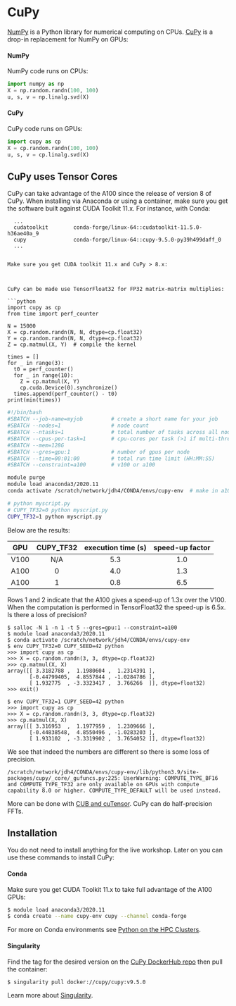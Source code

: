 # CuPy

[NumPy](https://numpy.org) is a Python library for numerical computing on CPUs. [CuPy](https://cupy.dev) is a drop-in replacement for NumPy on GPUs:

#### NumPy

NumPy code runs on CPUs:

```python
import numpy as np
X = np.random.randn(100, 100)
u, s, v = np.linalg.svd(X)
```

#### CuPy

CuPy code runs on GPUs:

```python
import cupy as cp
X = cp.random.randn(100, 100)
u, s, v = cp.linalg.svd(X)
```

## CuPy uses Tensor Cores

CuPy can take advantage of the A100 since the release of version 8 of CuPy. When installing via Anaconda or using a container, make sure you get the software built against CUDA Toolkit 11.x. For instance, with Conda:

```
  ...
  cudatoolkit        conda-forge/linux-64::cudatoolkit-11.5.0-h36ae40a_9
  cupy               conda-forge/linux-64::cupy-9.5.0-py39h499daff_0
  ...
```


```

Make sure you get CUDA toolkit 11.x and CuPy > 8.x:



CuPy can be made use TensorFloat32 for FP32 matrix-matrix multiplies:

```python
import cupy as cp
from time import perf_counter

N = 15000
X = cp.random.randn(N, N, dtype=cp.float32)
Y = cp.random.randn(N, N, dtype=cp.float32)
Z = cp.matmul(X, Y)  # compile the kernel

times = []
for _ in range(3):
  t0 = perf_counter()
  for _ in range(10):
    Z = cp.matmul(X, Y)
    cp.cuda.Device(0).synchronize()
  times.append(perf_counter() - t0)
print(min(times))
```

```bash
#!/bin/bash
#SBATCH --job-name=myjob         # create a short name for your job
#SBATCH --nodes=1                # node count
#SBATCH --ntasks=1               # total number of tasks across all nodes
#SBATCH --cpus-per-task=1        # cpu-cores per task (>1 if multi-threaded tasks)
#SBATCH --mem=128G
#SBATCH --gres=gpu:1             # number of gpus per node
#SBATCH --time=00:01:00          # total run time limit (HH:MM:SS)
#SBATCH --constraint=a100        # v100 or a100

module purge
module load anaconda3/2020.11
conda activate /scratch/network/jdh4/CONDA/envs/cupy-env  # make in a100-wksp directory

# python myscript.py
# CUPY_TF32=0 python myscript.py
CUPY_TF32=1 python myscript.py
```

Below are the results:

| GPU                  | CUPY_TF32  | execution time (s)  |  speed-up factor   |
|:--------------------:|:------------------:|:-----------:|:------------------:|
|  V100                | N/A                |    5.3      |      1.0           |
|  A100                | 0                  |    4.0      |      1.3           |
|  A100                | 1                  |    0.8      |      6.5           |


Rows 1 and 2 indicate that the A100 gives a speed-up of 1.3x over the V100. When the computation is performed in TensorFloat32 the speed-up is 6.5x. Is there a loss of precision?

```
$ salloc -N 1 -n 1 -t 5 --gres=gpu:1 --constraint=a100
$ module load anaconda3/2020.11
$ conda activate /scratch/network/jdh4/CONDA/envs/cupy-env
$ env CUPY_TF32=0 CUPY_SEED=42 python
>>> import cupy as cp
>>> X = cp.random.randn(3, 3, dtype=cp.float32)
>>> cp.matmul(X, X)
array([[ 3.3182788 ,  1.1980604 ,  1.2314391 ],
       [-0.44799405,  4.8557844 , -1.0284786 ],
       [ 1.932775  , -3.3323417 ,  3.766266  ]], dtype=float32)
>>> exit()
```

```
$ env CUPY_TF32=1 CUPY_SEED=42 python
>>> import cupy as cp
>>> X = cp.random.randn(3, 3, dtype=cp.float32)
>>> cp.matmul(X, X)
array([[ 3.316953  ,  1.1977959 ,  1.2309666 ],
       [-0.44838548,  4.8550496 , -1.0283203 ],
       [ 1.933102  , -3.3319902 ,  3.7654052 ]], dtype=float32)
```

We see that indeed the numbers are different so there is some loss of precision.

```
/scratch/network/jdh4/CONDA/envs/cupy-env/lib/python3.9/site-packages/cupy/_core/_gufuncs.py:225: UserWarning: COMPUTE_TYPE_BF16 and COMPUTE_TYPE_TF32 are only available on GPUs with compute capability 8.0 or higher. COMPUTE_TYPE_DEFAULT will be used instead.
```

More can be done with [CUB and cuTensor](https://tech.preferred.jp/en/blog/cupy-v8/). CuPy can do half-precision FFTs.

## Installation

You do not need to install anything for the live workshop. Later on you can use these commands to install CuPy:

#### Conda

Make sure you get CUDA Toolkit 11.x to take full advantage of the A100 GPUs:

```bash
$ module load anaconda3/2020.11
$ conda create --name cupy-env cupy --channel conda-forge
```

For more on Conda environments see [Python on the HPC Clusters](https://researchcomputing.princeton.edu/support/knowledge-base/python).

#### Singularity

Find the tag for the desired version on the [CuPy DockerHub repo](https://hub.docker.com/r/cupy/cupy) then pull the container:

```
$ singularity pull docker://cupy/cupy:v9.5.0
```

Learn more about [Singularity](https://researchcomputing.princeton.edu/support/knowledge-base/singularity).
